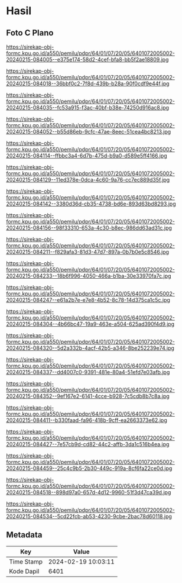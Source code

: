 # Hasil

## Foto C Plano

https://sirekap-obj-formc.kpu.go.id/a550/pemilu/pdpr/64/01/07/20/05/6401072005002-20240215-084005--e375e174-58d2-4cef-bfa8-bb5f2ae18809.jpg

https://sirekap-obj-formc.kpu.go.id/a550/pemilu/pdpr/64/01/07/20/05/6401072005002-20240215-084018--36bbf0c2-7f8d-439b-b28a-90f0cdf9e44f.jpg

https://sirekap-obj-formc.kpu.go.id/a550/pemilu/pdpr/64/01/07/20/05/6401072005002-20240215-084035--fc53a915-f3ac-40bf-b38e-74250d916ac8.jpg

https://sirekap-obj-formc.kpu.go.id/a550/pemilu/pdpr/64/01/07/20/05/6401072005002-20240215-084052--b55d86eb-9cfc-47ae-8eec-51cea4bc8213.jpg

https://sirekap-obj-formc.kpu.go.id/a550/pemilu/pdpr/64/01/07/20/05/6401072005002-20240215-084114--ffbbc3a4-6d7b-475d-b9a0-d589e5ff4166.jpg

https://sirekap-obj-formc.kpu.go.id/a550/pemilu/pdpr/64/01/07/20/05/6401072005002-20240215-084129--11ed378e-0dca-4c60-9a76-cc7ec889d35f.jpg

https://sirekap-obj-formc.kpu.go.id/a550/pemilu/pdpr/64/01/07/20/05/6401072005002-20240215-084142--3380d36d-cb35-4738-bd6e-893d63bd8293.jpg

https://sirekap-obj-formc.kpu.go.id/a550/pemilu/pdpr/64/01/07/20/05/6401072005002-20240215-084156--98f33310-653a-4c30-b8ec-986dd63ad31c.jpg

https://sirekap-obj-formc.kpu.go.id/a550/pemilu/pdpr/64/01/07/20/05/6401072005002-20240215-084211--f829afa3-81d3-47d7-897a-0b7b0e5c8546.jpg

https://sirekap-obj-formc.kpu.go.id/a550/pemilu/pdpr/64/01/07/20/05/6401072005002-20240215-084233--18b6f996-4050-466a-b1ba-30e33970fa7c.jpg

https://sirekap-obj-formc.kpu.go.id/a550/pemilu/pdpr/64/01/07/20/05/6401072005002-20240215-084247--e61a2b7e-e7e8-4b52-8c78-14d375ca1c5c.jpg

https://sirekap-obj-formc.kpu.go.id/a550/pemilu/pdpr/64/01/07/20/05/6401072005002-20240215-084304--4b66bc47-19a9-463e-a504-625ad390f4d9.jpg

https://sirekap-obj-formc.kpu.go.id/a550/pemilu/pdpr/64/01/07/20/05/6401072005002-20240215-084320--5d2a332b-4acf-42b5-a346-8be252239e74.jpg

https://sirekap-obj-formc.kpu.go.id/a550/pemilu/pdpr/64/01/07/20/05/6401072005002-20240215-084337--dd4007c0-9391-481e-80a4-51efd7e03afb.jpg

https://sirekap-obj-formc.kpu.go.id/a550/pemilu/pdpr/64/01/07/20/05/6401072005002-20240215-084352--9ef167e2-6141-4cce-b928-7c5cdb8b7c8a.jpg

https://sirekap-obj-formc.kpu.go.id/a550/pemilu/pdpr/64/01/07/20/05/6401072005002-20240215-084411--b330faad-fa96-418b-9cff-ea2663373e62.jpg

https://sirekap-obj-formc.kpu.go.id/a550/pemilu/pdpr/64/01/07/20/05/6401072005002-20240215-084427--7e57cb9d-cd82-44c2-affb-3da1c516b4ea.jpg

https://sirekap-obj-formc.kpu.go.id/a550/pemilu/pdpr/64/01/07/20/05/6401072005002-20240215-084459--25c4c9b5-2b30-449c-919a-8cf6fa22ce0d.jpg

https://sirekap-obj-formc.kpu.go.id/a550/pemilu/pdpr/64/01/07/20/05/6401072005002-20240215-084518--898d97a0-657d-4d12-9960-51f3d47ca39d.jpg

https://sirekap-obj-formc.kpu.go.id/a550/pemilu/pdpr/64/01/07/20/05/6401072005002-20240215-084534--5cd22fcb-ab53-4230-9cbe-2bac78d60118.jpg


## Metadata

| Key        | Value               |
| ---------- | ------------------- |
| Time Stamp | 2024-02-19 10:03:11 |
| Kode Dapil | 6401                |



